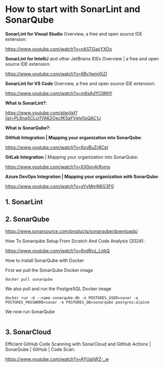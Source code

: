 # How to start with SonarLint and SonarQube

**SonarLint for Visual Studio** Overview, a free and open source IDE extension: 

https://www.youtube.com/watch?v=nASTGaxYXOo

**SonarLint for IntelliJ** and other JetBrains IDEs Overview | a free and open source IDE extension: 

https://www.youtube.com/watch?v=6Bv1wmj0jZI

**SonarLint for VS Code** Overview, a free and open source IDE extension: 

https://www.youtube.com/watch?v=m8sAdYCIWhY

**What is SonarLint?**:

https://www.youtube.com/playlist?list=PL6nq5CLci1YA62OecfK5aYVgly0sQAC1J

**What is SonarQube?**: 



**GitHub Integration | Mapping your organization into SonarQube**: 

https://www.youtube.com/watch?v=6zvBuZr8CeI

**GitLab Integration** | Mapping your organization into SonarQube: 

https://www.youtube.com/watch?v=XX0ey4rRvms

**Azure DevOps Integration | Mapping your organization with SonarQube**:

https://www.youtube.com/watch?v=oYvMmN6G3F0

## 1. SonarLint



## 2. SonarQube

https://www.sonarsource.com/products/sonarqube/downloads/

How To Sonarqube Setup From Scratch And Code Analysis (2024):

https://www.youtube.com/watch?v=6vdRvz_LnbQ

How to install SonarQube with Docker

First we pull the SonarQube Docker image

```
docker pull sonarqube
```

We also pull and run the PostgreSQL Docker image

```
docker run -d --name sonarqube-db -e POSTGRES_USER=sonar -e POSTGRES_PASSWORD=sonar -e POSTGRES_DB=sonarqube postgres:alpine
```

We now run SonarQube

```

```


## 3. SonarCloud

Efficient GitHub Code Scanning with SonarCloud and GitHub Actions | SonarQube | GitHub | Code Scan:

https://www.youtube.com/watch?v=AYUaIiWZ-_w

